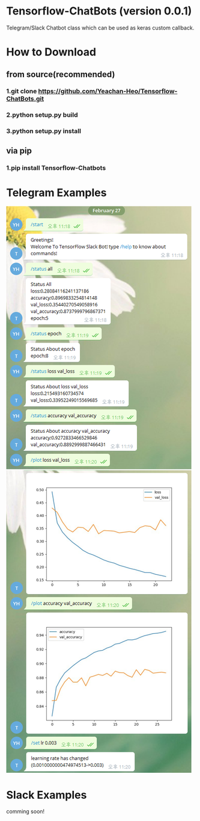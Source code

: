 # Tensorflow-ChatBots (version 0.0.1)
Telegram/Slack Chatbot class which can be used as keras custom callback.

# How to Download

## from source(recommended)
### 1.git clone https://github.com/Yeachan-Heo/Tensorflow-ChatBots.git
### 2.python setup.py build
### 3.python setup.py install

## via pip
### 1.pip install Tensorflow-Chatbots

# Telegram Examples
![Alt Image text](/images/telegram_example_1.png?raw=true "example")
![Alt Image text](/images/telegram_example_2.png?raw=true)

# Slack Examples
comming soon!